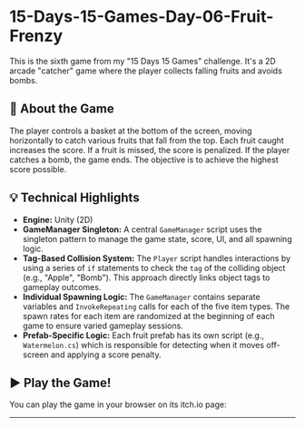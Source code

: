 # 15-Days-15-Games-Day-06-Fruit-Frenzy

This is the sixth game from my "15 Days 15 Games" challenge. It's a 2D arcade "catcher" game where the player collects falling fruits and avoids bombs.

## 🚀 About the Game
The player controls a basket at the bottom of the screen, moving horizontally to catch various fruits that fall from the top. Each fruit caught increases the score. If a fruit is missed, the score is penalized. If the player catches a bomb, the game ends. The objective is to achieve the highest score possible.

## 💡 Technical Highlights
* **Engine:** Unity (2D)
* **GameManager Singleton:** A central `GameManager` script uses the singleton pattern to manage the game state, score, UI, and all spawning logic.
* **Tag-Based Collision System:** The `Player` script handles interactions by using a series of `if` statements to check the `tag` of the colliding object (e.g., "Apple", "Bomb"). This approach directly links object tags to gameplay outcomes.
* **Individual Spawning Logic:** The `GameManager` contains separate variables and `InvokeRepeating` calls for each of the five item types. The spawn rates for each item are randomized at the beginning of each game to ensure varied gameplay sessions.
* **Prefab-Specific Logic:** Each fruit prefab has its own script (e.g., `Watermelon.cs`) which is responsible for detecting when it moves off-screen and applying a score penalty.

## ▶️ Play the Game!
You can play the game in your browser on its itch.io page:
****
